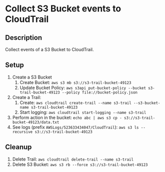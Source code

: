 # Collect S3 Bucket events to CloudTrail

## Description
Collect events of a S3 Bucket to CloudTrail.

## Setup
1. Create a S3 Bucket
	1. Create Bucket: `aws s3 mb s3://s3-trail-bucket-49123`
	2. Update Bucket Policy: `aws s3api put-bucket-policy --bucket s3-trail-bucket-49123 --policy file://bucket-policy.json`
2. Create a Trail: 
	1. Create: `aws cloudtrail create-trail --name s3-trail --s3-bucket-name s3-trail-bucket-49123`
	2. Start logging: `aws cloudtrail start-logging --name s3-trail`
3. Perform action in the bucket: `echo abc | aws s3 cp - s3://s3-trail-bucket-49123/data.txt`
4. See logs (prefix `AWSLogs/523633434047/CloudTrail`): `aws s3 ls --recursive s3://s3-trail-bucket-49123`

## Cleanup
1. Delete Trail: `aws cloudtrail delete-trail --name s3-trail`
2. Delete S3 Bucket: `aws s3 rb --force s3://s3-trail-bucket-49123`
